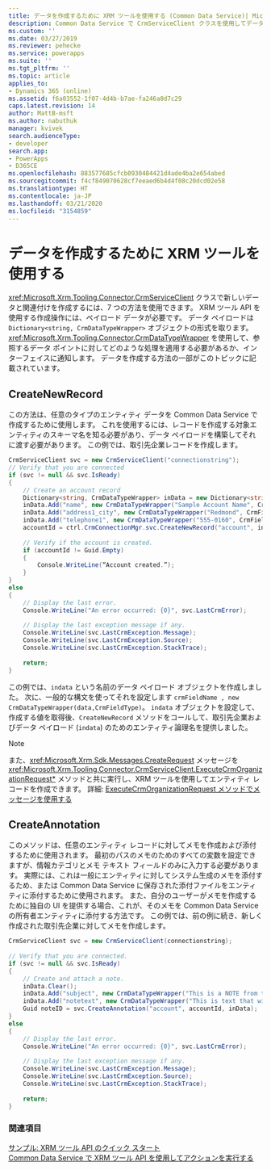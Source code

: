 ```yaml
---
title: データを作成するために XRM ツールを使用する (Common Data Service)| Microsoft Docs
description: Common Data Service で CrmServiceClient クラスを使用してデータを作成
ms.custom: ''
ms.date: 03/27/2019
ms.reviewer: pehecke
ms.service: powerapps
ms.suite: ''
ms.tgt_pltfrm: ''
ms.topic: article
applies_to:
- Dynamics 365 (online)
ms.assetid: f6a03552-1f07-4d4b-b7ae-fa246a0d7c29
caps.latest.revision: 14
author: MattB-msft
ms.author: nabuthuk
manager: kvivek
search.audienceType:
- developer
search.app:
- PowerApps
- D365CE
ms.openlocfilehash: 883577685cfcb0930484421d4ade4ba2e654abed
ms.sourcegitcommit: f4cf849070628cf7eeaed6b4d4f08c20dcd02e58
ms.translationtype: HT
ms.contentlocale: ja-JP
ms.lasthandoff: 03/21/2020
ms.locfileid: "3154859"
---
```

# <a name="use-xrm-tooling-to-create-data"></a>データを作成するために XRM ツールを使用する

<xref:Microsoft.Xrm.Tooling.Connector.CrmServiceClient> クラスで新しいデータと関連付けを作成するには、7 つの方法を使用できます。 XRM ツール API を使用する作成操作には、ペイロード データが必要です。 データ ペイロードは `Dictionary<string, CrmDataTypeWrapper>` オブジェクトの形式を取ります。 <xref:Microsoft.Xrm.Tooling.Connector.CrmDataTypeWrapper> を使用して、参照するデータ ポイントに対してどのような処理を適用する必要があるか、インターフェイスに通知します。 データを作成する方法の一部がこのトピックに記載されています。  
  
## <a name="createnewrecord"></a>CreateNewRecord  

この方法は、任意のタイプのエンティティ データを Common Data Service で作成するために使用します。 これを使用するには、レコードを作成する対象エンティティのスキーマ名を知る必要があり、データ ペイロードを構築してそれに渡す必要があります。 この例では、取引先企業レコードを作成します。

```csharp
CrmServiceClient svc = new CrmServiceClient("connectionstring");  
// Verify that you are connected  
if (svc != null && svc.IsReady)  
{  
    // Create an account record  
    Dictionary<string, CrmDataTypeWrapper> inData = new Dictionary<string, CrmDataTypeWrapper>();  
    inData.Add("name", new CrmDataTypeWrapper("Sample Account Name", CrmFieldType.String));  
    inData.Add("address1_city", new CrmDataTypeWrapper("Redmond", CrmFieldType.String));  
    inData.Add("telephone1", new CrmDataTypeWrapper("555-0160", CrmFieldType.String));  
    accountId = ctrl.CrmConnectionMgr.svc.CreateNewRecord("account", inData);  
  
    // Verify if the account is created.  
    if (accountId != Guid.Empty)  
    {  
        Console.WriteLine(“Account created.”);  
    }  
}  
else  
{  
    // Display the last error.  
    Console.WriteLine("An error occurred: {0}", svc.LastCrmError);  
  
    // Display the last exception message if any.   
    Console.WriteLine(svc.LastCrmException.Message);  
    Console.WriteLine(svc.LastCrmException.Source);  
    Console.WriteLine(svc.LastCrmException.StackTrace);  
  
    return;  
}  
```
この例では、`indata` という名前のデータ ペイロード オブジェクトを作成しました。 次に、一般的な構文を使ってそれを設定します `crmFieldName , new CrmDataTypeWrapper(data,CrmFieldType)`。 `indata` オブジェクトを設定して、作成する値を取得後、`CreateNewRecord` メソッドをコールして、取引先企業およびデータ ペイロード (`indata`) のためのエンティティ論理名を提供しました。  
  
> [!NOTE]
> また、<xref:Microsoft.Xrm.Sdk.Messages.CreateRequest> メッセージを <xref:Microsoft.Xrm.Tooling.Connector.CrmServiceClient.ExecuteCrmOrganizationRequest*> メソッドと共に実行し、XRM ツールを使用してエンティティ レコードを作成できます。 詳細: [ExecuteCrmOrganizationRequest メソッドでメッセージを使用する](use-messages-executecrmorganizationrequest-method.md)  
  
## <a name="createannotation"></a>CreateAnnotation
  
このメソッドは、任意のエンティティ レコードに対してメモを作成および添付するために使用されます。 最初のパスのメモのためのすべての変数を設定できますが、情報カテゴリとメモ テキスト フィールドのみに入力する必要があります。 実際には、これは一般にエンティティに対してシステム生成のメモを添付するため、または Common Data Service に保存された添付ファイルをエンティティに添付するために使用されます。 また、自分のユーザーがメモを作成するために独自の UI を提供する場合、これが、そのメモを Common Data Service の所有者エンティティに添付する方法です。 この例では、前の例に続き、新しく作成された取引先企業に対してメモを作成します。  
  
```csharp
CrmServiceClient svc = new CrmServiceClient(connectionstring);  
  
// Verify that you are connected.  
if (svc != null && svc.IsReady)  
{  
    // Create and attach a note.  
    inData.Clear();   
    inData.Add("subject", new CrmDataTypeWrapper("This is a NOTE from the API" , CrmFieldType.String));
    inData.Add("notetext", new CrmDataTypeWrapper("This is text that will go in the body of the note" , CrmFieldType.String));  
    Guid noteID = svc.CreateAnnotation("account", accountId, inData);  
}  
else  
{  
    // Display the last error.  
    Console.WriteLine("An error occurred: {0}", svc.LastCrmError);  
  
    // Display the last exception message if any.  
    Console.WriteLine(svc.LastCrmException.Message);  
    Console.WriteLine(svc.LastCrmException.Source);  
    Console.WriteLine(svc.LastCrmException.StackTrace);  
  
    return;  
}  
```  
  
### <a name="see-also"></a>関連項目  

[サンプル: XRM ツール API のクイック スタート](sample-quick-start-xrm-tooling-api.md)<br />
[Common Data Service で XRM ツール API を使用してアクションを実行する](use-xrm-tooling-execute-actions.md)
